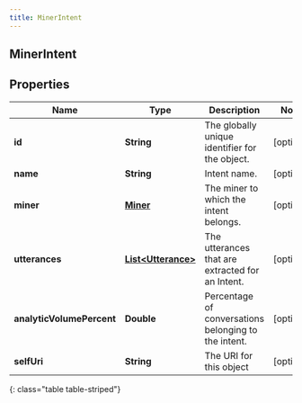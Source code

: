 ```yaml
---
title: MinerIntent
---
```


## MinerIntent

## Properties

| Name                      | Type                                                           | Description                                          | Notes      |
| ------------------------- | -------------------------------------------------------------- | ---------------------------------------------------- | ---------- |
| **id**                    | <!----><!---->**String**<!---->                                | The globally unique identifier for the object.       | [optional] |
| **name**                  | <!----><!---->**String**<!---->                                | Intent name.                                         | [optional] |
| **miner**                 | <!----><!---->[**Miner**](Miner.md)<!---->                     | The miner to which the intent belongs.               | [optional] |
| **utterances**            | <!----><!---->[**List&lt;Utterance&gt;**](Utterance.md)<!----> | The utterances that are extracted for an Intent.     | [optional] |
| **analyticVolumePercent** | <!----><!---->**Double**<!---->                                | Percentage of conversations belonging to the intent. | [optional] |
| **selfUri**               | <!----><!---->**String**<!---->                                | The URI for this object                              | [optional] |

{: class="table table-striped"}
